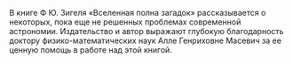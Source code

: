 <!--2024-10-05 15:37:06-->
В книге Ф Ю. Зигеля «Вселенная полна загадок» рассказывается о некоторых, пока еще не решенных проблемах современной астрономии.
    Издательство и автор выражают глубокую благодарность доктору физико-математических наук Алле Генриховне Масевич за ее ценную помощь в работе над этой книгой.